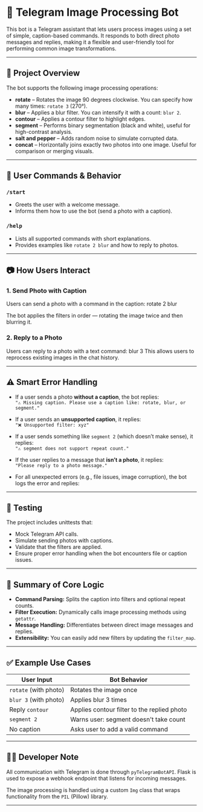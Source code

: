 # 🤖 Telegram Image Processing Bot

This bot is a Telegram assistant that lets users process images using a set of simple, caption-based commands. It responds to both direct photo messages and replies, making it a flexible and user-friendly tool for performing common image transformations.

---

## 🎯 Project Overview

The bot supports the following image processing operations:

- **rotate** – Rotates the image 90 degrees clockwise. You can specify how many times: `rotate 3` (270°).
- **blur** – Applies a blur filter. You can intensify it with a count: `blur 2`.
- **contour** – Applies a contour filter to highlight edges.
- **segment** – Performs binary segmentation (black and white), useful for high-contrast analysis.
- **salt and pepper** – Adds random noise to simulate corrupted data.
- **concat** – Horizontally joins exactly two photos into one image. Useful for comparison or merging visuals.

---

## 💬 User Commands & Behavior

### `/start`
- Greets the user with a welcome message.
- Informs them how to use the bot (send a photo with a caption).

### `/help`
- Lists all supported commands with short explanations.
- Provides examples like `rotate 2 blur` and how to reply to photos.

---

## 📷 How Users Interact

### 1. **Send Photo with Caption**
Users can send a photo with a command in the caption:
rotate 2 blur

The bot applies the filters in order — rotating the image twice and then blurring it.

### 2. **Reply to a Photo**
Users can reply to a photo with a text command:
blur 3
This allows users to reprocess existing images in the chat history.

---

## ⚠️ Smart Error Handling

- If a user sends a photo **without a caption**, the bot replies:  
  `"⚠️ Missing caption. Please use a caption like: rotate, blur, or segment."`

- If a user sends an **unsupported caption**, it replies:  
  `"❌ Unsupported filter: xyz"`

- If a user sends something like `segment 2` (which doesn’t make sense), it replies:  
  `"⚠️ segment does not support repeat count."`

- If the user replies to a message that **isn’t a photo**, it replies:  
  `"Please reply to a photo message."`

- For all unexpected errors (e.g., file issues, image corruption), the bot logs the error and replies:

---

## 🧪 Testing

The project includes unittests that:
- Mock Telegram API calls.
- Simulate sending photos with captions.
- Validate that the filters are applied.
- Ensure proper error handling when the bot encounters file or caption issues.

---

## 🧠 Summary of Core Logic

- **Command Parsing:** Splits the caption into filters and optional repeat counts.
- **Filter Execution:** Dynamically calls image processing methods using `getattr`.
- **Message Handling:** Differentiates between direct image messages and replies.
- **Extensibility:** You can easily add new filters by updating the `filter_map`.

---

## ✅ Example Use Cases

| User Input              | Bot Behavior                           |
|-------------------------|-----------------------------------------|
| `rotate` (with photo)   | Rotates the image once                  |
| `blur 3` (with photo)   | Applies blur 3 times                    |
| Reply `contour`         | Applies contour filter to the replied photo |
| `segment 2`             | Warns user: segment doesn't take count |
| No caption              | Asks user to add a valid command        |

---

## 👨‍💻 Developer Note

All communication with Telegram is done through `pyTelegramBotAPI`. Flask is used to expose a webhook endpoint that listens for incoming messages.

The image processing is handled using a custom `Img` class that wraps functionality from the `PIL` (Pillow) library.

---

